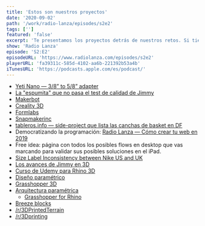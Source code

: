 ```yaml
---
title: 'Estos son nuestros proyectos'
date: '2020-09-02'
path: '/work/radio-lanza/episodes/s2e2'
tags: ['']
featured: 'false'
excerpt: 'Te presentamos los proyectos detrás de nuestros retos. Si tienes curiosidad sobre modelado 3D o estás pensando en optimizar tus flujos de trabajo en un tablet, entonces este es tu episodio.'
show: 'Radio Lanza'
episode: 'S2:E2'
episodeURL: 'https://www.radiolanza.com/episodes/s2e2'
playerURL: 'fa39311c-585d-4102-aa6b-221392b53a4b'
iTunesURL: 'https://podcasts.apple.com/es/podcast/'
---
```


- [Yeti Nano — 3/8” to 5/8” adapter](https://www.bluemic.com/en-us/products/yeti-nano/)
- [La "espumita" que no pasa el test de calidad de Jimmy](https://www.amazon.es/dp/B078RD9HJM/)
- [Makerbot](https://www.instagram.com/makerbot/)
- [Creality 3D](https://www.instagram.com/creality3d/)
- [Formlabs](https://www.instagram.com/formlabs/)
- [Snapmakerinc](https://www.instagram.com/snapmakerinc/)
- [tableros.info — side-project que lista las canchas de basket en DF](http://tableros.info)
- Democratizando la programación: [Radio Lanza — Cómo crear tu web en 2019](https://www.radiolanza.com/episodes/10)
- Free idea: página con todos los posibles flows en desktop que vas marcando para validar sus posibles soluciones en el iPad.
- [Size Label Inconsistency between Nike US and UK](https://www.reddit.com/r/Sneakers/comments/ah32rg/size_label_inconsistency_between_nike_us_and_uk/)
- [Los avances de Jimmy en 3D]()
- [Curso de Udemy para Rhino 3D](https://www.udemy.com/course/rhino-3d-tutorials-from-beginner-level-to-advanced-level/)
- [Diseño paramétrico](https://en.wikipedia.org/wiki/Parametric_design)
- [Grasshopper 3D](https://www.grasshopper3d.com/)
- [Arquitectura paramétrica](https://www.instagram.com/parametric.architecture/)
  - [Grasshopper for Rhino](https://www.instagram.com/grasshopper4rhino/)
- [Breeze blocks](https://www.instagram.com/cubicproducts/)
- [/r/3DPrintedTerrain](https://www.reddit.com/r/3DPrintedTerrain/)
- [/r/3Dprinting](https://www.reddit.com/r/3Dprinting/)
